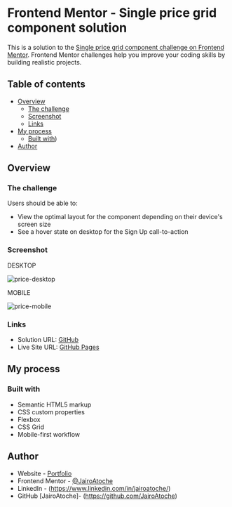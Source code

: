 # Frontend Mentor - Single price grid component solution

This is a solution to the [Single price grid component challenge on Frontend Mentor](https://www.frontendmentor.io/challenges/single-price-grid-component-5ce41129d0ff452fec5abbbc). Frontend Mentor challenges help you improve your coding skills by building realistic projects. 

## Table of contents

- [Overview](#overview)
  - [The challenge](#the-challenge)
  - [Screenshot](#screenshot)
  - [Links](#links)
- [My process](#my-process)
  - [Built with](#built-with))
- [Author](#author)

## Overview

### The challenge

Users should be able to:

- View the optimal layout for the component depending on their device's screen size
- See a hover state on desktop for the Sign Up call-to-action

### Screenshot
DESKTOP

![price-desktop](https://user-images.githubusercontent.com/44626985/169165161-7f56a58f-7b7b-407b-b188-8b9235242fa3.png)

MOBILE

![price-mobile](https://user-images.githubusercontent.com/44626985/169165163-7c362b88-ce11-453c-8a5c-e467608dfff8.png)

### Links

- Solution URL: [GitHub](https://github.com/JairoAtoche/Single-Price-Grid-Component)
- Live Site URL: [GitHub Pages](https://jairoatoche.github.io/Single-Price-Grid-Component/)

## My process

### Built with

- Semantic HTML5 markup
- CSS custom properties
- Flexbox
- CSS Grid
- Mobile-first workflow

## Author

- Website - [Portfolio](https://jairoatoche.github.io/)
- Frontend Mentor - [@JairoAtoche](https://www.frontendmentor.io/profile/JairoAtoche)
- LinkedIn - (https://www.linkedin.com/in/jairoatoche/)
- GitHub [JairoAtoche]- (https://github.com/JairoAtoche)

